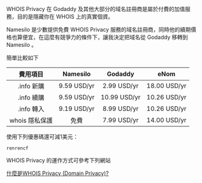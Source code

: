 <!--
.. title: 提供免費 WHOIS Privacy 的域名供應商 Namesilo
.. slug: 提供免費 WHOIS Privacy 的域名供應商 Namesilo
.. date: 2015-06-08 06:43:43 UTC+08:00
.. tags: DomainName
.. category:
.. link:
.. description:
.. type: text
-->
WHOIS Privacy 在 Godaddy 及其他大部分的域名註冊商是屬於付費的加值服務，目的是隱藏你在 WHOIS 上的真實個資。

Namesilo 是少數提供免費 WHOIS Privacy 服務的域名註冊商，同時他的續期價格也算便宜，在這麼有競爭力的條件下，讓我決定把域名從 Godaddy 移轉到 Namesilo 。

簡單比較如下

|    費用項目    |   Namesilo  |    Godaddy   |     eNom     |
|:--------------:|:-----------:|:------------:|:------------:|
|   .info 新購   | 9.59 USD/yr |  2.99 USD/yr | 18.00 USD/yr |
|   .info 續購   | 9.59 USD/yr | 10.99 USD/yr | 10.26 USD/yr |
|   .info 轉入   | 9.19 USD/yr |  8.99 USD/yr | 10.26 USD/yr |
| whois 隱私保護 |     免費    |  7.99 USD/yr | 14.00 USD/yr |

使用下列優惠碼還可減1美元：

`renrencf`

WHOIS Privacy 的運作方式可參考下列網站

[什麼是WHOIS Privacy (Domain Privacy)?](http://gordon168.net/what-is-whois-privacy-domain-privacy.html)
